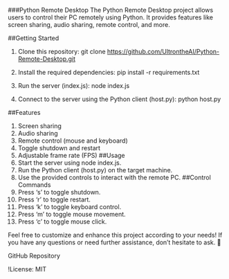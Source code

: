 ###Python Remote Desktop
The Python Remote Desktop project allows users to control their PC remotely using Python. It provides features like screen sharing, audio sharing, remote control, and more.

##Getting Started
1. Clone this repository:
  git clone https://github.com/UltrontheAI/Python-Remote-Desktop.git

2. Install the required dependencies:
  pip install -r requirements.txt

3. Run the server (index.js):
  node index.js

4. Connect to the server using the Python client (host.py):
  python host.py

##Features
1. Screen sharing
2. Audio sharing
3. Remote control (mouse and keyboard)
4. Toggle shutdown and restart
5. Adjustable frame rate (FPS)
##Usage
1. Start the server using node index.js.
2. Run the Python client (host.py) on the target machine.
3. Use the provided controls to interact with the remote PC.
##Control Commands
1. Press ‘s’ to toggle shutdown.
2. Press ‘r’ to toggle restart.
3. Press ‘k’ to toggle keyboard control.
4. Press ‘m’ to toggle mouse movement.
5. Press ‘c’ to toggle mouse click.

Feel free to customize and enhance this project according to your needs! If you have any questions or need further assistance, don’t hesitate to ask. 🚀

GitHub Repository

!License: MIT
